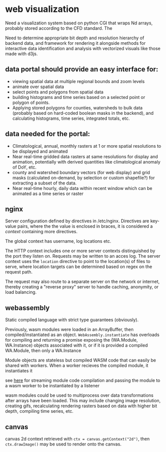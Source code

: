 # web visualization

Need a visualization system based on python CGI that wraps Nd arrays,
probably stored according to the CFD standard. The

Need to determine appropriate bit depth and resolution hierarchy of
backend data, and framework for rendering it alongside methods for
interactive data identification and analysis with vectorized visuals
like those made with d3js.

## data portal should provide an easy interface for:

 - viewing spatial data at multiple regional bounds and zoom levels
 - animate over spatial data
 - select points and polygons from spatial data
 - building histograms and time series based on a selected point
   or polygon of points.
 - Applying stored polygons for counties, watersheds to bulk data
   (probably based on hard-coded boolean masks in the backend), and
   calculating histograms, time series, integrated totals, etc.

## data needed for the portal:

 - Climatological, annual, monthly rasters at 1 or more spatial
   resolutions to be displayed and animated
 - Near real-time gridded data rasters at same resolutions for
   display and animation, potentially with derived quantities like
   climatological anomaly of DoY, etc.
 - county and watershed boundary vectors (for web display) and grid
   masks (calculated on-demand, by selection or custom shapefile?)
   for extracting a subset of the data.
 - Near real-time hourly, daily data within recent window which can
   be animated as a time series or raster

## nginx

Server configuration defined by directives in /etc/nginx. Directives
are key-value pairs, where the the value is enclosed in braces, it
is considered a *context* containing more directives.

The global context has username, log locations etc.

The HTTP context includes one or more server contexts distinguished
by the port they listen on. Requests may be written to an acces log.
The server context uses the `location` directive to point to the
location(s) of files to serve, where location targets can be
determined based on regex on the request path.

The request may also route to a separate server on the network or
internet, thereby creating a "reverse proxy" server to handle
caching, anonymity, or load balancing.

## webassembly

Static compiled language with strict type guarantees (obviously).

Previously, wasm modules were loaded in an ArrayBuffer, then
compiled/instantiated as an object. `WebAssembly.instantiate` has
overloads for compiling and returning a promise exposing the
(WA.Module, WA.Instance) objects associated with it, or if it is
provided a compiled WA.Module, then only a WA.Instance

Module objects are stateless but compiled WASM code that can easily
be shared with workers. When a worker recieves the compiled module,
it instantiates it

see [here][1] for streaming module code compilation and passing the
module to a wasm worker to be instantiated by a listener

wasm modules could be used to multiprocess over data transformations
after arrays have been loaded. This may include changing image
resolution, creating gifs, recalculating rendering rasters based on
data with higher bit depth, compiling time series, etc.

[1]:https://developer.mozilla.org/en-US/docs/WebAssembly/Reference/JavaScript_interface/Module

## canvas

canvas 2d context retrieved with `ctx = canvas.getContext("2d")`,
then `ctx.drawImage()` may be used to render onto the canvas.
